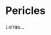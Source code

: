 <!-- ======================================================================
--- Search engine
title:          Pericles
keywords:       Pericles, vígjáték
description:    William Shakespeare: Pericles.
--- Menu system
order:          110
text:           Pericles
hidden:         false
umbel:          false
--- Page properties
id:             /comedies/pericles-prince-of-tyre
document:       
layout:         layout-2-left
$-left:         play-list
searchable:     true
======================================================================= -->

# Pericles

Leírás...
